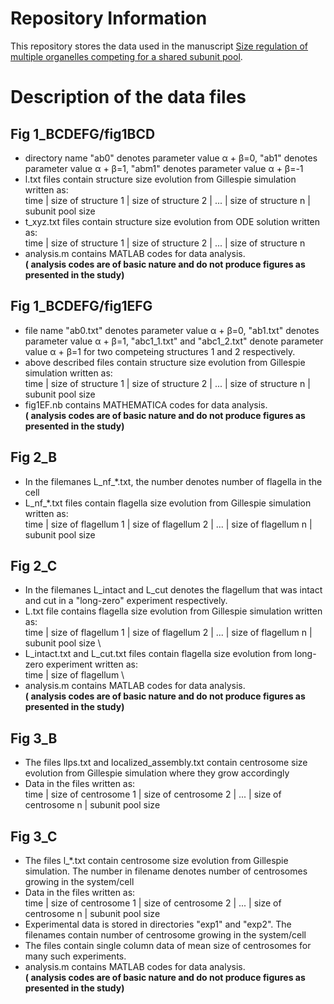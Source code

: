 # Repository Information
This repository stores the data used in the manuscript [Size regulation of multiple organelles competing for a shared subunit pool](https://doi.org/10.1101/2020.01.11.902783).

# Description of the data files

## Fig 1_BCDEFG/fig1BCD
- directory name "ab0" denotes parameter value α + β=0, "ab1" denotes parameter value α + β=1, "abm1" denotes parameter value α + β=-1
- l.txt files contain structure size evolution from Gillespie simulation written as: \
    time | size of structure 1 | size of structure 2 | ... | size of structure n | subunit pool size
- t_xyz.txt files contain structure size evolution from ODE solution written as: \
    time | size of structure 1 | size of structure 2 | ... | size of structure n
- analysis.m contains MATLAB codes for data analysis. \
**( analysis codes are of basic nature and do not produce figures as presented in the study)**

## Fig 1_BCDEFG/fig1EFG
- file name "ab0.txt" denotes parameter value α + β=0, "ab1.txt" denotes parameter value α + β=1, "abc1_1.txt" and "abc1_2.txt" denote parameter value α + β=1 for two competeing structures 1 and 2 respectively.
- above described files contain structure size evolution from Gillespie simulation written as: \
    time | size of structure 1 | size of structure 2 | ... | size of structure n | subunit pool size
- fig1EF.nb contains MATHEMATICA codes for data analysis. \
**( analysis codes are of basic nature and do not produce figures as presented in the study)**

## Fig 2_B
- In the filemanes L_nf_*.txt, the number denotes number of flagella in the cell
- L_nf_*.txt files contain flagella size evolution from Gillespie simulation written as: \
    time | size of flagellum 1 | size of flagellum 2 | ... | size of flagellum n | subunit pool size
    
## Fig 2_C
- In the filemanes L_intact and L_cut denotes the flagellum that was intact and cut in a "long-zero" experiment respectively.
- L.txt file contains flagella size evolution from Gillespie simulation written as: \
    time | size of flagellum 1 | size of flagellum 2 | ... | size of flagellum n | subunit pool size \
- L_intact.txt and L_cut.txt files contain flagella size evolution from long-zero experiment written as: \
    time | size of flagellum \
- analysis.m contains MATLAB codes for data analysis. \
**( analysis codes are of basic nature and do not produce figures as presented in the study)**

## Fig 3_B
- The files llps.txt and localized_assembly.txt contain centrosome size evolution from Gillespie simulation where they grow accordingly 
- Data in the files written as: \
    time | size of centrosome 1 | size of centrosome 2 | ... | size of centrosome n | subunit pool size

## Fig 3_C
- The files l_*.txt contain centrosome size evolution from Gillespie simulation. The number in filename denotes number of centrosomes growing in the system/cell
- Data in the files written as: \
    time | size of centrosome 1 | size of centrosome 2 | ... | size of centrosome n | subunit pool size
- Experimental data is stored in directories "exp1" and "exp2". The filenames contain number of centrosome growing in the system/cell
- The files contain single column data of mean size of centrosomes for many such experiments.
- analysis.m contains MATLAB codes for data analysis. \
**( analysis codes are of basic nature and do not produce figures as presented in the study)**





